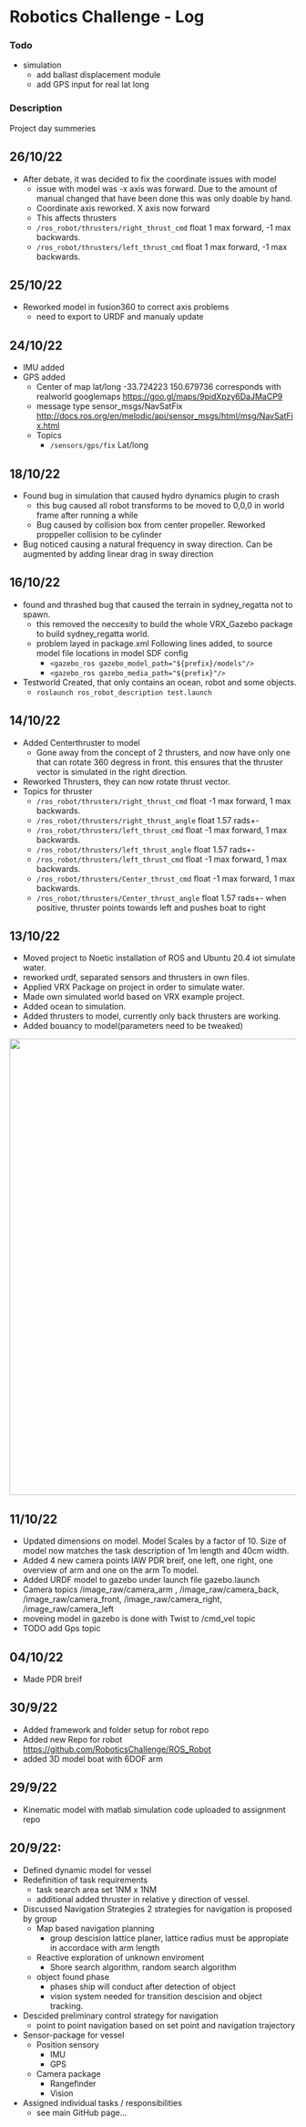 # Robotics Challenge - Log
### Todo
- simulation
  - add ballast displacement module
  - add GPS input for real lat long
### Description
Project day summeries
## 26/10/22
  - After debate, it was decided to fix the coordinate issues with model
    - issue with model was -x axis was forward. Due to the amount of manual changed that have been done
      this was only doable by hand. 
    - Coordinate axis reworked. X axis now forward
    - This affects thrusters 
    - ```/ros_robot/thrusters/right_thrust_cmd```      float 1 max forward, -1 max backwards.
    - ```/ros_robot/thrusters/left_thrust_cmd```       float 1 max forward, -1 max backwards.
## 25/10/22
  - Reworked model in fusion360 to correct axis problems
    - need to export to URDF and manualy update  
## 24/10/22
  - IMU added
  - GPS added 
    - Center of map lat/long -33.724223 150.679736 corresponds with realworld googlemaps https://goo.gl/maps/9pidXpzy6DaJMaCP9
    - message type sensor_msgs/NavSatFix http://docs.ros.org/en/melodic/api/sensor_msgs/html/msg/NavSatFix.html
    - Topics
      - ``` /sensors/gps/fix ``` Lat/long
## 18/10/22
  - Found bug in simulation that caused hydro dynamics plugin to crash 
    - this bug caused all robot transforms to be moved to 0,0,0 in world frame after running a while
    - Bug caused by collision box from center propeller. Reworked proppeller collision to be cylinder
  - Bug noticed causing a natural frequency in sway direction. Can be augmented by adding linear drag in sway direction

## 16/10/22
  - found and thrashed bug that caused the terrain in sydney_regatta not to spawn.
      - this removed the neccesity to build the whole VRX_Gazebo package to build sydney_regatta world.
      - problem layed in package.xml Following lines added, to source model file locations in model SDF config
        - ``` <gazebo_ros gazebo_model_path="${prefix}/models"/> ```
        - ``` <gazebo_ros gazebo_media_path="${prefix}"/> ```
  - Testworld Created, that only contains an ocean, robot and some objects.
    - ```roslaunch ros_robot_description test.launch```  
## 14/10/22
- Added Centerthruster to model
  - Gone away from the concept of 2 thrusters, and now have only one that can rotate 360 degress in front. 
    this ensures that the thruster vector is simulated in the right direction.
- Reworked Thrusters, they can now rotate thrust vector.
- Topics for thruster 
  - ```/ros_robot/thrusters/right_thrust_cmd```      float -1 max forward, 1 max backwards.
  - ```/ros_robot/thrusters/right_thrust_angle```    float  1.57 rads+-
  - ```/ros_robot/thrusters/left_thrust_cmd```       float -1 max forward, 1 max backwards.
  - ```/ros_robot/thrusters/left_thrust_angle```     float  1.57 rads+-
  - ```/ros_robot/thrusters/left_thrust_cmd```       float -1 max forward, 1 max backwards.
  - ```/ros_robot/thrusters/Center_thrust_cmd```     float -1 max forward, 1 max backwards.
  - ```/ros_robot/thrusters/Center_thrust_angle```   float  1.57 rads+- when positive, thruster points towards left and pushes boat to right
## 13/10/22
- Moved project to Noetic installation of ROS and Ubuntu 20.4 iot simulate water.
- reworked urdf, separated sensors and thrusters in own files.
- Applied VRX Package on project in order to simulate water.
- Made own simulated world based on VRX example project.
- Added ocean to simulation.
- Added thrusters to model, currently only back thrusters are working. 
- Added bouancy to model(parameters need to be tweaked)
<img src="https://i.im.ge/2022/10/14/2axspM.gazebo.png" width="800">

## 11/10/22
- Updated dimensions on model. Model Scales by a factor of 10. Size of model now matches the task description
  of 1m length and 40cm width. 
- Added 4 new camera points IAW PDR breif, one left, one right, one overview of arm and one on the arm To model.
- Added URDF model to gazebo under launch file gazebo.launch
- Camera topics /image_raw/camera_arm , /image_raw/camera_back, /image_raw/camera_front, /image_raw/camera_right, /image_raw/camera_left
- moveing model in gazebo is done with Twist to /cmd_vel topic 
- TODO add Gps topic
 
## 04/10/22
- Made PDR breif

## 30/9/22
- Added framework and folder setup for robot repo
- Added new Repo for robot https://github.com/RoboticsChallenge/ROS_Robot
- added 3D model boat with 6DOF arm 

## 29/9/22
- Kinematic model with matlab simulation code uploaded to assignment repo

## 20/9/22:
- Defined dynamic model for vessel
- Redefinition of task requirements
  -  task search area set 1NM x 1NM
  -  additional added thruster in relative y direction of vessel.
- Discussed Navigation Strategies
2 strategies for navigation is proposed by group
  - Map based navigation planning
    - group descision lattice planer, lattice radius must be appropiate in accordace with arm length   
  - Reactive exploration of unknown enviroment
    - Shore search algorithm, random search algorithm  
  - object found phase
    - phases ship will conduct after detection of object
    - vision system needed for transition descision and object tracking.
- Descided preliminary control strategy for navigation
  - point to point navigation based on set point and navigation trajectory
- Sensor-package for vessel
  - Position sensory   
    - IMU
    - GPS
  - Camera package
    - Rangefinder
    - Vision   
- Assigned individual tasks / responsibilities
  - see main GitHub page...

